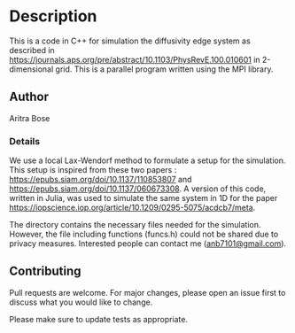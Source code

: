 # Description

This is a code in C++ for simulation the diffusivity edge system as described in https://journals.aps.org/pre/abstract/10.1103/PhysRevE.100.010601 in 2-dimensional grid. This is a parallel program written using the MPI library.

## Author

Aritra Bose

### Details

We use a local Lax-Wendorf method to formulate a setup for the simulation. This setup is inspired from these two papers : https://epubs.siam.org/doi/10.1137/110853807 and https://epubs.siam.org/doi/10.1137/060673308. A version of this code, written in Julia, was used to simulate the same system in 1D for the paper https://iopscience.iop.org/article/10.1209/0295-5075/acdcb7/meta.

The directory contains the necessary files needed for the simulation. However, the file including functions (funcs.h) could not be shared due to privacy measures. Interested people can contact me (anb7101@gmail.com).

## Contributing

Pull requests are welcome. For major changes, please open an issue first
to discuss what you would like to change.

Please make sure to update tests as appropriate.



